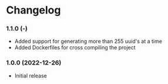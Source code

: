 # Changelog

### 1.1.0 (-)
- Added support for generating more than 255 uuid's at a time
- Added Dockerfiles for cross compiling the project

### 1.0.0 (2022-12-26)
 - Initial release
